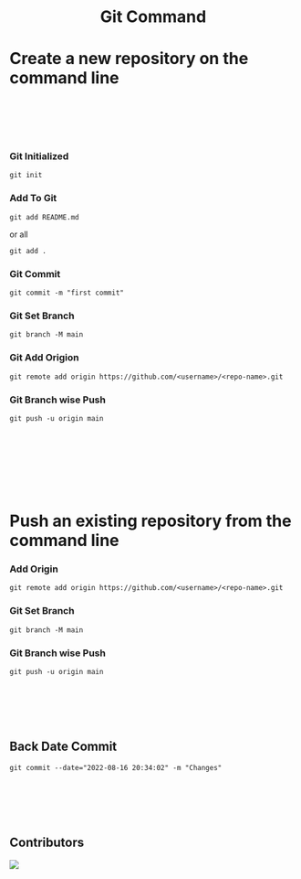 <h1  align="center">Git Command</h1>

# Create a new repository on the command line

<br/> 
<br/> 
<br/> 
<br/>

### Git Initialized

    git init

### Add To Git

    git add README.md

or all

    git add .

### Git Commit

    git commit -m "first commit"

### Git Set Branch

    git branch -M main

### Git Add Origion

    git remote add origin https://github.com/<username>/<repo-name>.git

### Git Branch wise Push

    git push -u origin main

<br/> 
<br/> 
<br/> 
<br/> 
<br/> 
<br/>

# Push an existing repository from the command line

### Add Origin

    git remote add origin https://github.com/<username>/<repo-name>.git

### Git Set Branch

    git branch -M main

### Git Branch wise Push

    git push -u origin main

<br/> 
<br/> 
<br/> 
<br/>

## Back Date Commit

    git commit --date="2022-08-16 20:34:02" -m "Changes"

<br/> 
<br/> 
<br/> 
<br/>

## Contributors

<a  href="https://github.com/wapborhan/git-commands/graphs/contributors">
<img  src="https://contrib.rocks/image?repo=wapborhan/git-commands"  />
</a>
